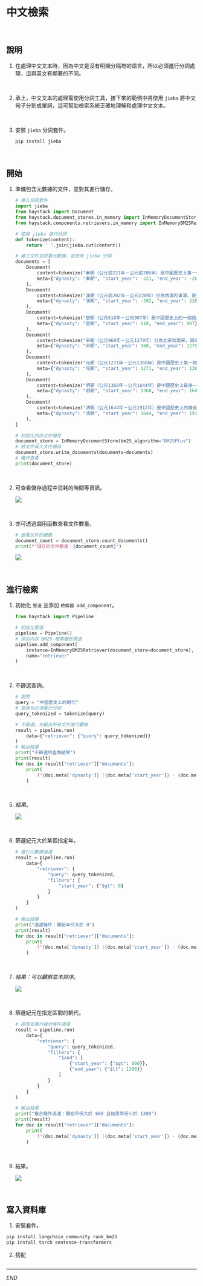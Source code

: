 # 中文檢索

<br>

## 說明

1. 在處理中文文本時，因為中文是沒有明顯分隔符的語言，所以必須進行分詞處理，這與英文有顯著的不同。

<br>

2. 承上，中文文本的處理需使用分詞工具，接下來的範例中將使用 `jieba` 將中文句子分割成單詞，這可幫助檢索系統正確地理解和處理中文文本。

<br>

3. 安裝 `jieba` 分詞套件。 

    ```bash
    pip install jieba
    ```

<br>

## 開始

1. 準備包含元數據的文件，並對其進行儲存。

    ```python
    # 導入分詞套件
    import jieba
    from haystack import Document
    from haystack.document_stores.in_memory import InMemoryDocumentStore
    from haystack.components.retrievers.in_memory import InMemoryBM25Retriever

    # 使用 jieba 進行分詞
    def tokenize(content):
        return ' '.join(jieba.cut(content))

    # 建立文件並設置元數據，並使用 jieba 分詞
    documents = [
        Document(
            content=tokenize("秦朝（公元前221年－公元前206年）是中國歷史上第一個統一的多民族中央集權制國家，開創了中國封建社會的先河。"),
            meta={"dynasty": "秦朝", "start_year": -221, "end_year": -206},
        ),
        Document(
            content=tokenize("漢朝（公元前202年－公元220年）分為西漢和東漢，是中國歷史上的一個重要朝代，開創了文景之治和漢武盛世。"),
            meta={"dynasty": "漢朝", "start_year": -202, "end_year": 220},
        ),
        Document(
            content=tokenize("唐朝（公元618年－公元907年）是中國歷史上的一個鼎盛時期，文化、經濟、軍事都達到了新的高峰。"),
            meta={"dynasty": "唐朝", "start_year": 618, "end_year": 907},
        ),
        Document(
            content=tokenize("宋朝（公元960年－公元1279年）分為北宋和南宋，兩宋時期的經濟和文化發展繁榮。"),
            meta={"dynasty": "宋朝", "start_year": 960, "end_year": 1279},
        ),
        Document(
            content=tokenize("元朝（公元1271年－公元1368年）是中國歷史上第一個由少數民族建立的全國統一王朝。"),
            meta={"dynasty": "元朝", "start_year": 1271, "end_year": 1368},
        ),
        Document(
            content=tokenize("明朝（公元1368年－公元1644年）是中國歷史上最後一個由漢族建立的大一統王朝。"),
            meta={"dynasty": "明朝", "start_year": 1368, "end_year": 1644},
        ),
        Document(
            content=tokenize("清朝（公元1644年－公元1912年）是中國歷史上的最後一個封建王朝，也是中國歷史上第二個由少數民族建立的統一王朝。"),
            meta={"dynasty": "清朝", "start_year": 1644, "end_year": 1912},
        ),
    ]

    # 初始化內存文件儲存
    document_store = InMemoryDocumentStore(bm25_algorithm="BM25Plus")
    # 將文件寫入文件儲存
    document_store.write_documents(documents=documents)
    # 略作查看
    print(document_store)
    ```

<br>

2. 可查看儲存過程中消耗的時間等資訊。

    ![](images/img_04.png)

<br>

3. 亦可透過調用函數查看文件數量。

    ```python
    # 查看文件的總數
    document_count = document_store.count_documents()
    print(f"儲存的文件數量：{document_count}")
    ```

    ![](images/img_15.png)

<br>

## 進行檢索

1. 初始化 `管道` 並添加 `檢索器 add_component`。

    ```python
    from haystack import Pipeline

    # 初始化管道
    pipeline = Pipeline()
    # 添加內存 BM25 檢索器到管道
    pipeline.add_component(
        instance=InMemoryBM25Retriever(document_store=document_store),
        name="retriever"
    )
    ```

<br>

2. 不篩選查詢。

    ```python
    # 提問
    query = "中國歷史上的朝代"
    # 查詢也必須進行分詞
    query_tokenized = tokenize(query)

    # 不篩選，先輸出所有文件進行觀察
    result = pipeline.run(
        data={"retriever": {"query": query_tokenized}}
    )
    # 輸出結果
    print("不篩選的查詢結果")
    print(result)
    for doc in result["retriever"]["documents"]:
        print(
            f"{doc.meta['dynasty']} ({doc.meta['start_year']} - {doc.meta['end_year']}): {doc.content}"
        )
    ```

<br>

5. _結果_。

    ![](images/img_01.png)

<br>

6. 篩選紀元大於某個指定年。

    ```python
    # 進行元數據過濾
    result = pipeline.run(
        data={
            "retriever": {
                "query": query_tokenized,
                "filters": {
                    "start_year": {"$gt": 0}
                }
            }
        }
    )

    # 輸出結果
    print("過濾條件：開始年份大於 0")
    print(result)
    for doc in result["retriever"]["documents"]:
        print(
            f"{doc.meta['dynasty']} ({doc.meta['start_year']} - {doc.meta['end_year']}): {doc.content}"
        )
    ```

<br>

7. _結果：可以觀察並未排序_。

    ![](images/img_02.png)

<br>

8. 篩選紀元在指定區間的朝代。

    ```python
    # 提問並進行複合條件過濾
    result = pipeline.run(
        data={
            "retriever": {
                "query": query_tokenized,
                "filters": {
                    "$and": [
                        {"start_year": {"$gt": 600}},
                        {"end_year": {"$lt": 1300}}
                    ]
                }
            }
        }
    )

    # 輸出結果
    print("複合條件過濾：開始年份大於 600 且結束年份小於 1300")
    print(result)
    for doc in result["retriever"]["documents"]:
        print(
            f"{doc.meta['dynasty']} ({doc.meta['start_year']} - {doc.meta['end_year']}): {doc.content}"
        )
    ```

<br>

9. 結果。

    ![](images/img_03.png)

<br>


## 寫入資料庫

1. 安裝套件。

```bash
pip install langchain_community rank_bm25
pip install torch sentence-transformers
```

2. 搭配
```python

```
___

_END_